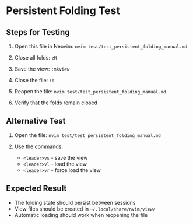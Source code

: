 # Persistent Folding Test

## Steps for Testing

1. Open this file in Neovim: `nvim test/test_persistent_folding_manual.md`

2. Close all folds: `zM`

3. Save the view: `:mkview`

4. Close the file: `:q`

5. Reopen the file: `nvim test/test_persistent_folding_manual.md`

6. Verify that the folds remain closed

## Alternative Test

1. Open the file: `nvim test/test_persistent_folding_manual.md`

2. Use the commands:
   - `<leader>vs` - save the view
   - `<leader>vl` - load the view
   - `<leader>vr` - force load the view

## Expected Result

- The folding state should persist between sessions
- View files should be created in `~/.local/share/nvim/view/`
- Automatic loading should work when reopening the file
